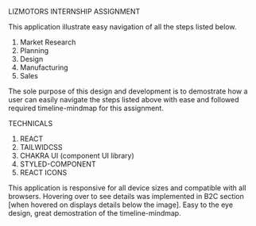LIZMOTORS INTERNSHIP ASSIGNMENT

This application illustrate easy navigation of all the steps listed below. 
1. Market Research
2. Planning
3. Design
4. Manufacturing
5. Sales


The sole purpose of this design and development is to demostrate how a user can easily navigate the steps listed above with ease and followed required timeline-mindmap for this assignment.

TECHNICALS
1. REACT
2. TAILWIDCSS
3. CHAKRA UI (component UI library)
4. STYLED-COMPONENT
5. REACT ICONS

This application is responsive for all device sizes and compatible with all browsers.
Hovering over to see details was implemented in B2C section [when hovered on displays details below the image].
Easy to the eye design, great demostration of the timeline-mindmap.





